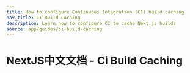 ```yaml
---
title: How to configure Continuous Integration (CI) build caching
nav_title: CI Build Caching
description: Learn how to configure CI to cache Next.js builds
source: app/guides/ci-build-caching
---
```


# NextJS中文文档 - Ci Build Caching
